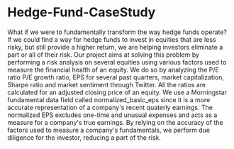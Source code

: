 # Hedge-Fund-CaseStudy
What if we were to fundamentally transform the way hedge funds operate? If we could find a way for hedge funds to invest in equities that are less risky, but still provide a higher return, we are helping investors eliminate a part or all of their risk.  Our project aims at solving this problem by performing a risk analysis on several equities using various factors used to measure the financial health of an equity. We do so by analyzing the P/E ratio P/E growth ratio, EPS for several past quarters, market capitalization, Sharpe ratio and market sentiment through Twitter.  All the ratios are calculated for an adjusted closing price of an equity. We use a Morningstar fundamental data field called normalized_basic_eps since it is a more accurate representation of a company's recent quaterly earnings. The normalized EPS excludes one-time and unusual expenses and acts as a measure for a company's true earnings.  By relying on the accuracy of the factors used to measure a company's fundamentals, we perform due diligence for the investor, reducing a part of the risk.
